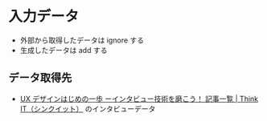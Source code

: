 # 入力データ

- 外部から取得したデータは ignore する
- 生成したデータは add する

## データ取得先

- [UX デザインはじめの一歩 ーインタビュー技術を磨こう！ 記事一覧 | Think IT（シンクイット）](https://thinkit.co.jp/series/9588) のインタビューデータ
